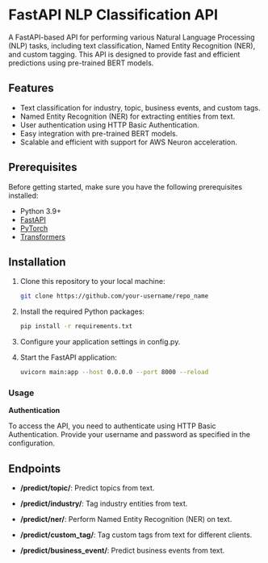 # FastAPI NLP Classification API

A FastAPI-based API for performing various Natural Language Processing (NLP) tasks, including text classification, Named Entity Recognition (NER), and custom tagging. This API is designed to provide fast and efficient predictions using pre-trained BERT models.

## Features

- Text classification for industry, topic, business events, and custom tags.
- Named Entity Recognition (NER) for extracting entities from text.
- User authentication using HTTP Basic Authentication.
- Easy integration with pre-trained BERT models.
- Scalable and efficient with support for AWS Neuron acceleration.

## Prerequisites

Before getting started, make sure you have the following prerequisites installed:

- Python 3.9+
- [FastAPI](https://fastapi.tiangolo.com/)
- [PyTorch](https://pytorch.org/)
- [Transformers](https://huggingface.co/transformers/)

## Installation

1. Clone this repository to your local machine:

   ```bash
   git clone https://github.com/your-username/repo_name

2. Install the required Python packages:
    ```bash
    pip install -r requirements.txt

3. Configure your application settings in config.py.

4. Start the FastAPI application:
   ```bash
   uvicorn main:app --host 0.0.0.0 --port 8000 --reload

### Usage

**Authentication**

To access the API, you need to authenticate using HTTP Basic Authentication. Provide your username and password as specified in the configuration.

## Endpoints
- **/predict/topic/**: Predict topics from text.

- **/predict/industry/**: Tag industry entities from text.

- **/predict/ner/**: Perform Named Entity Recognition (NER) on text.

- **/predict/custom_tag/**: Tag custom tags from text for different clients.

- **/predict/business_event/**: Predict business events from text.




